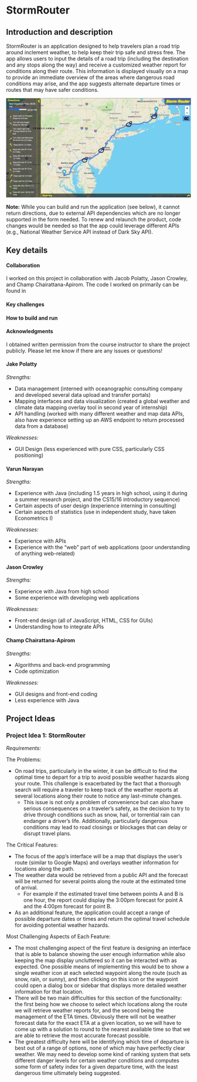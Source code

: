# StormRouter

## Introduction and description

StormRouter is an application designed to help travelers plan a road trip around inclement weather, to help keep their trip safe and stress free. The app allows users to input the details of a road trip (including the destination and any stops along the way) and receive a customized weather report for conditions along their route. This information is displayed visually on a map to provide an immediate overview of the areas where dangerous road conditions may arise, and the app suggests alternate departure times or routes that may have safer conditions.

![Example image](https://github.com/vx5/stormrouter/blob/master/stormrouter_example_screenshot.jpg?raw=true)

**Note:** While you can build and run the application (see below), it cannot return directions, due to external API dependencies which are no longer supported in the form needed. To renew and relaunch the product, code changes would be needed so that the app could leverage different APIs (e.g., National Weather Service API instead of Dark Sky API).

## Key details

#### Collaboration

I worked on this project in collaboration with Jacob Polatty, Jason Crowley, and Champ Chairattana-Apirom. The code I worked on primarily can be found in 

#### Key challenges

#### How to build and run

#### Acknowledgments

I obtained written permission from the course instructor to share the project publicly. Please let me know if there are any issues or questions!

#### Jake Polatty

*Strengths:*
* Data management (interned with oceanographic consulting company and developed several data upload and transfer portals)
* Mapping interfaces and data visualization (created a global weather and climate data mapping overlay tool in second year of internship)
* API handling (worked with many different weather and map data APIs, also have experience setting up an AWS endpoint to return processed data from a database)

*Weaknesses:*
* GUI Design (less experienced with pure CSS, particularly CSS positioning)

#### Varun Narayan

*Strengths:*   
* Experience with Java (including 1.5 years in high school, using it during a summer research project, and the CS15/16 introductory sequence)
* Certain aspects of user design (experience interning in consulting)
* Certain aspects of statistics (use in independent study, have taken Econometrics I)

*Weaknesses:*
* Experience with APIs
* Experience with the “web” part of web applications (poor understanding of anything web-related)

#### Jason Crowley

*Strengths:*
* Experience with Java from high school
* Some experience with developing web applications

*Weaknesses:*
* Front-end design (all of JavaScript, HTML, CSS for GUIs)
* Understanding how to integrate APIs

#### Champ Chairattana-Apirom
 
*Strengths:*
* Algorithms and back-end programming
* Code optimization

*Weaknesses:*
* GUI designs and front-end coding
* Less experience with Java


## Project Ideas

### Project Idea 1: StormRouter



*Requirements:*

The Problems:
* On road trips, particularly in the winter, it can be difficult to find the optimal time to depart for a trip to avoid possible weather hazards along your route.  This challenge is exacerbated by the fact that a thorough search will require a traveler to keep track of the weather reports at several locations along their route to notice any last-minute changes.
  * This issue is not only a problem of convenience but can also have serious consequences on a traveler’s safety, as the decision to try to drive through conditions such as snow, hail, or torrential rain can endanger a driver’s life.
Additionally, particularly dangerous conditions may lead to road closings or blockages that can delay or disrupt travel plans.

The Critical Features:
* The focus of the app’s interface will be a map that displays the user’s route (similar to Google Maps) and overlays weather information for locations along the path.
* The weather data would be retrieved from a public API and the forecast will be returned for several points along the route at the estimated time of arrival.
  * For example if the estimated travel time between points A and B is one hour, the report could display the 3:00pm forecast for point A and the 4:00pm forecast for point B.
* As an additional feature, the application could accept a range of possible departure dates or times and return the optimal travel schedule for avoiding potential weather hazards.

Most Challenging Aspects of Each Feature:
* The most challenging aspect of the first feature is designing an interface that is able to balance showing the user enough information while also keeping the map display uncluttered so it can be interacted with as expected.  One possible means of implementing this would be to show a single weather icon at each selected waypoint along the route (such as snow, rain, or sunny), and then clicking on this icon or the waypoint could open a dialog box or sidebar that displays more detailed weather information for that location.
* There will be two main difficulties for this section of the functionality: the first being how we choose to select which locations along the route we will retrieve weather reports for, and the second being the management of the ETA times.  Obviously there will not be weather forecast data for the exact ETA at a given location, so we will have to come up with a solution to round to the nearest available time so that we are able to retrieve the most accurate forecast possible.
* The greatest difficulty here will be identifying which time of departure is best out of a range of options, none of which may have perfectly clear weather.  We may need to develop some kind of ranking system that sets different danger levels for certain weather conditions and computes some form of safety index for a given departure time, with the least dangerous time ultimately being suggested.